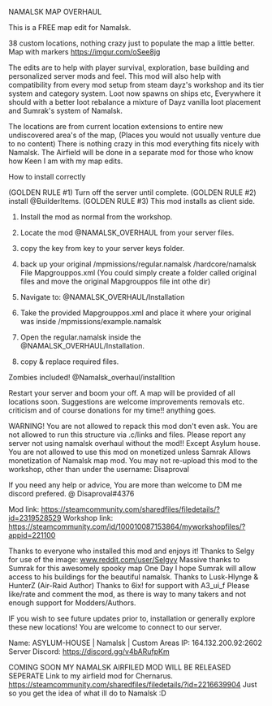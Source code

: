 NAMALSK MAP OVERHAUL

This is a FREE map edit for Namalsk.

38 custom locations, nothing crazy just to populate the map a little better.
Map with markers https://imgur.com/oSee8jg

The edits are to help with player survival, exploration, base building and personalized server mods and feel.
This mod will also help with compatibility from every mod setup from steam dayz's workshop and its tier system and category system.
Loot now spawns on ships etc, Everywhere it should with a better loot rebalance a mixture of Dayz vanilla loot placement and Sumrak's system of Namalsk.

The locations are from current location extensions to entire new undiscovered area's of the map, (Places you would not usually venture due to no content)
There is nothing crazy in this mod everything fits nicely with Namalsk.
The Airfield will be done in a separate mod for those who know how Keen I am with my map edits.

How to install correctly

(GOLDEN RULE #1) Turn off the server until complete.
(GOLDEN RULE #2) install @BuilderItems.
(GOLDEN RULE #3) This mod installs as client side.

1) Install the mod as normal from the workshop.
2) Locate the mod @NAMALSK_OVERHAUL from your server files.
3) copy the key from key to your server keys folder.

4) back up your original
/mpmissions/regular.namalsk
/hardcore/namalsk
File Mapgrouppos.xml (You could simply create a folder called original files and move the original Mapgrouppos file int othe dir)

5) Navigate to: @NAMALSK_OVERHAUL/Installation
6) Take the provided Mapgrouppos.xml and place it where your original was inside /mpmissions/example.namalsk

7) Open the regular.namalsk inside the @NAMALSK_OVERHAUL/Installation.
8) copy & replace required files.

Zombies included! @Namalsk_overhaul/installtion

Restart your server and boom your off. A map will be provided of all locations soon.
Suggestions are welcome improvements removals etc. criticism and of course donations for my time!! anything goes.

WARNING!
You are not allowed to repack this mod don't even ask.
You are not allowed to run this structure via .c/links and files.
Please report any server not using namalsk overhaul without the mod!! Except Asylum house.
You are not allowed to use this mod on monetized unless Samrak Allows monetization of Namalsk map mod.
You may not re-upload this mod to the workshop, other than under the username: Disaproval

If you need any help or advice, You are more than welcome to DM me discord prefered.
@ Disaproval#4376

Mod link: https://steamcommunity.com/sharedfiles/filedetails/?id=2319528529
Workshop link: https://steamcommunity.com/id/100010087153864/myworkshopfiles/?appid=221100

Thanks to everyone who installed this mod and enjoys it!
Thanks to Selgy for use of the image: www.reddit.com/user/Selgyy
Massive thanks to Sumrak for this awesomely spooky map
One Day I hope Sumrak will allow access to his buildings for the beautiful namalsk.
Thanks to Lusk-Hlynge & HunterZ (Air-Raid Author)
Thanks to 6ix! for support with A3_ui_f
Please like/rate and comment the mod, as there is way to many takers and not enough support for Modders/Authors.

IF you wish to see future updates prior to, installation or generally explore these new locations! You are welcome to connect to our server.

Name: ASYLUM-HOUSE | Namalsk | Custom Areas
IP: 164.132.200.92:2602
Server Discord: https://discord.gg/v4bARufpKm

COMING SOON
MY NAMALSK AIRFILED MOD WILL BE RELEASED SEPERATE
Link to my airfield mod for Chernarus. https://steamcommunity.com/sharedfiles/filedetails/?id=2216639904
Just so you get the idea of what ill do to Namalsk :D